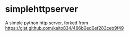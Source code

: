 # simplehttpserver
A simple python http server, forked from https://gist.github.com/kaito834/466b0ed0ef283ceb9f49
